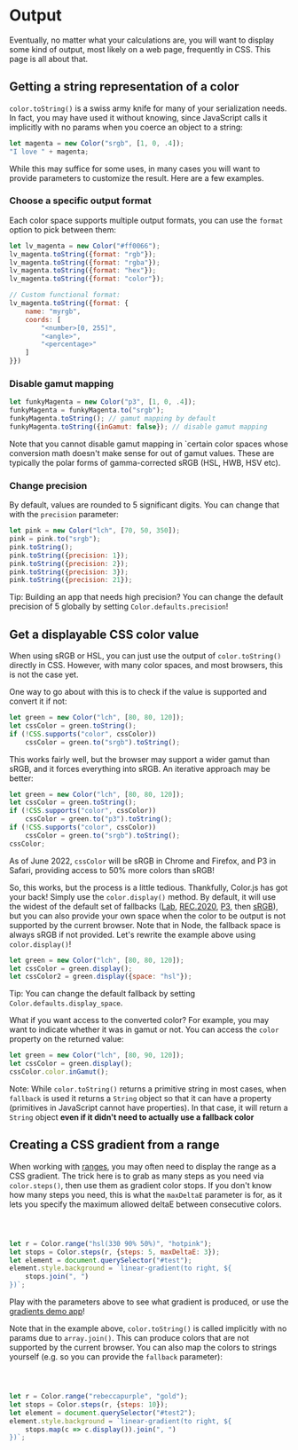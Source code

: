 # Output

Eventually, no matter what your calculations are, you will want to display some kind of output, most likely on a web page,
frequently in CSS. This page is all about that.

## Getting a string representation of a color

`color.toString()` is a swiss army knife for many of your serialization needs.
In fact, you may have used it without knowing, since JavaScript calls it implicitly with no params when you coerce an object to a string:

```js
let magenta = new Color("srgb", [1, 0, .4]);
"I love " + magenta;
```

While this may suffice for some uses, in many cases you will want to provide parameters to customize the result.
Here are a few examples.

### Choose a specific output format

Each color space supports multiple output formats, you can use the `format` option to pick between them:

```js
let lv_magenta = new Color("#ff0066");
lv_magenta.toString({format: "rgb"});
lv_magenta.toString({format: "rgba"});
lv_magenta.toString({format: "hex"});
lv_magenta.toString({format: "color"});

// Custom functional format:
lv_magenta.toString({format: {
	name: "myrgb",
	coords: [
		"<number>[0, 255]",
		"<angle>",
		"<percentage>"
	]
}})
```

### Disable gamut mapping

```js
let funkyMagenta = new Color("p3", [1, 0, .4]);
funkyMagenta = funkyMagenta.to("srgb");
funkyMagenta.toString(); // gamut mapping by default
funkyMagenta.toString({inGamut: false}); // disable gamut mapping
```

Note that you cannot disable gamut mapping in `certain color spaces whose conversion math doesn't make sense for out of gamut values.
These are typically the polar forms of gamma-corrected sRGB (HSL, HWB, HSV etc).

### Change precision

By default, values are rounded to 5 significant digits.
You can change that with the `precision` parameter:

```js
let pink = new Color("lch", [70, 50, 350]);
pink = pink.to("srgb");
pink.toString();
pink.toString({precision: 1});
pink.toString({precision: 2});
pink.toString({precision: 3});
pink.toString({precision: 21});
```

Tip: Building an app that needs high precision? You can change the default precision of 5 globally by setting `Color.defaults.precision`!

## Get a displayable CSS color value

When using sRGB or HSL, you can just use the output of `color.toString()` directly in CSS.
However, with many color spaces, and most browsers, this is not the case yet.

One way to go about with this is to check if the value is supported and convert it if not:

```js
let green = new Color("lch", [80, 80, 120]);
let cssColor = green.toString();
if (!CSS.supports("color", cssColor))
	cssColor = green.to("srgb").toString();
```

This works fairly well, but the browser may support a wider gamut than sRGB, and it forces everything into sRGB.
An iterative approach may be better:

```js
let green = new Color("lch", [80, 80, 120]);
let cssColor = green.toString();
if (!CSS.supports("color", cssColor))
	cssColor = green.to("p3").toString();
if (!CSS.supports("color", cssColor))
	cssColor = green.to("srgb").toString();
cssColor;
```
As of June 2022, `cssColor` will be sRGB in Chrome and Firefox, and P3 in Safari, providing access to 50% more colors than sRGB!

So, this works, but the process is a little tedious. Thankfully, Color.js has got your back!
Simply use the `color.display()` method.
By default, it will use the widest of the default set of fallbacks ([Lab](spaces.html#lab), [REC.2020](spaces.html#rec2020), [P3](spaces.html#p3), then [sRGB](spaces.html#srgb)),
but you can also provide your own space when the color to be output is not supported by the current browser.
Note that in Node, the fallback space is always sRGB if not provided.
Let's rewrite the example above using `color.display()`!

```js
let green = new Color("lch", [80, 80, 120]);
let cssColor = green.display();
let cssColor2 = green.display({space: "hsl"});
```

Tip: You can change the default fallback by setting `Color.defaults.display_space`.

What if you want access to the converted color? For example, you may want to indicate whether it was in gamut or not.
You can access the `color` property on the returned value:

```js
let green = new Color("lch", [80, 90, 120]);
let cssColor = green.display();
cssColor.color.inGamut();
```

Note: While `color.toString()` returns a primitive string in most cases, when `fallback` is used it returns a `String` object
so that it can have a property (primitives in JavaScript cannot have properties).
In that case, it will return a `String` object **even if it didn't need to actually use a fallback color**

## Creating a CSS gradient from a range

When working with [ranges](interpolation), you may often need to display the range as a CSS gradient.
The trick here is to grab as many steps as you need via `color.steps()`, then use them as gradient color stops.
If you don't know how many steps you need, this is what the `maxDeltaE` parameter is for, as it lets you specify the maximum allowed deltaE between consecutive colors.

<div id="test" style="width: 100%; height: 2em"></div>

```js
let r = Color.range("hsl(330 90% 50%)", "hotpink");
let stops = Color.steps(r, {steps: 5, maxDeltaE: 3});
let element = document.querySelector("#test");
element.style.background = `linear-gradient(to right, ${
	stops.join(", ")
})`;
```

Play with the parameters above to see what gradient is produced, or use the [gradients demo app](https://apps.colorjs.io/gradients)!

Note that in the example above, `color.toString()` is called implicitly with no params due to `array.join()`.
This can produce colors that are not supported by the current browser.
You can also map the colors to strings yourself (e.g. so you can provide the `fallback` parameter):

<div id="test2" style="width: 100%; height: 2em"></div>

```js
let r = Color.range("rebeccapurple", "gold");
let stops = Color.steps(r, {steps: 10});
let element = document.querySelector("#test2");
element.style.background = `linear-gradient(to right, ${
	stops.map(c => c.display()).join(", ")
})`;
```
